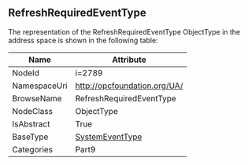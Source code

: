 <!-- objecttype -->
## RefreshRequiredEventType
  
<!-- end of text -->
The representation of the RefreshRequiredEventType ObjectType in the address space is shown in the following table:  

|Name|Attribute|
|---|---|
|NodeId|i=2789|
|NamespaceUri|http://opcfoundation.org/UA/|
|BrowseName|RefreshRequiredEventType|
|NodeClass|ObjectType|
|IsAbstract|True|
|BaseType|[SystemEventType](../../../Part5/ObjectTypes/SystemEventType/readme.md)|
|Categories|Part9|

